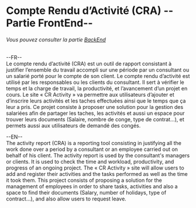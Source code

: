 # Compte Rendu d’Activité (CRA) --Partie FrontEnd--

###### Vous pouvez consulter la partie [BackEnd](https://github.com/YASSER-TAIBI/backApp)

--FR--<br>
Le compte rendu d’activité (CRA) est un outil de rapport consistant à justifier l’ensemble du travail accompli sur une période par un consultant ou un salarié porté pour le compte de son client. Le compte rendu d’activité est utilisé par les responsables ou les clients du consultant. Il sert à vérifier le temps et la charge de travail, la productivité, et l’avancement d’un projet en cours. Le site « CR Activity » va permettre aux utilisateurs d’ajouter et d’inscrire leurs activités et les taches effectuées ainsi que le temps que ça leur a pris. Ce projet consiste à proposer une solution pour la gestion des salariées afin de partager les taches, les activités et aussi un espace pour trouver leurs documents (Salaire, nombre de conge, type de contrat...), et permets aussi aux utilisateurs de demandé des congés.

--EN--<br>
The activity report (CRA) is a reporting tool consisting in justifying all the work done over a period by a consultant or an employee carried out on behalf of his client. The activity report is used by the consultant's managers or clients. It is used to check the time and workload, productivity, and progress of an ongoing project. The « CR Activity » site will allow users to add and register their activities and the tasks performed as well as the time it took them. This project consists of proposing a solution for the management of employees in order to share tasks, activities and also a space to find their documents (Salary, number of holidays, type of contract...), and also allow users to request leave.
